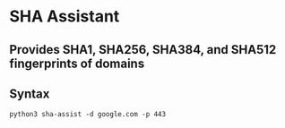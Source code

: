 # SHA Assistant

## Provides SHA1, SHA256, SHA384, and SHA512 fingerprints of domains

## Syntax

`python3 sha-assist -d google.com -p 443`
